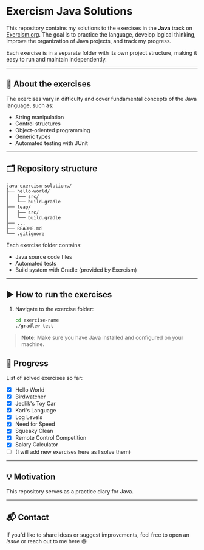 # Exercism Java Solutions

This repository contains my solutions to the exercises in the **Java** track on [Exercism.org](https://exercism.org/tracks/java). The goal is to practice the language, develop logical thinking, improve the organization of Java projects, and track my progress.

Each exercise is in a separate folder with its own project structure, making it easy to run and maintain independently.

---

## 🧠 About the exercises

The exercises vary in difficulty and cover fundamental concepts of the Java language, such as:

- String manipulation
- Control structures
- Object-oriented programming
- Generic types
- Automated testing with JUnit

---

## 🗂 Repository structure
```
java-exercism-solutions/
├── hello-world/
│   ├── src/
│   └── build.gradle
├── leap/
│   ├── src/
│   └── build.gradle
├── ...
├── README.md
└── .gitignore
```

Each exercise folder contains:
- Java source code files
- Automated tests
- Build system with Gradle (provided by Exercism)

---

## ▶️ How to run the exercises

1. Navigate to the exercise folder:
   ```bash
   cd exercise-name
   ./gradlew test

> **Note:** Make sure you have Java installed and configured on your machine.

## 📌 Progress

List of solved exercises so far:

- [x] Hello World
- [x] Birdwatcher
- [x] Jedlik's Toy Car
- [x] Karl's Language
- [x] Log Levels
- [x] Need for Speed
- [x] Squeaky Clean
- [x] Remote Control Competition
- [x] Salary Calculator
- [ ] (I will add new exercises here as I solve them)

---

## 💡 Motivation

This repository serves as a practice diary for Java.

---

## 📬 Contact

If you'd like to share ideas or suggest improvements, feel free to open an *issue* or reach out to me here 😄


